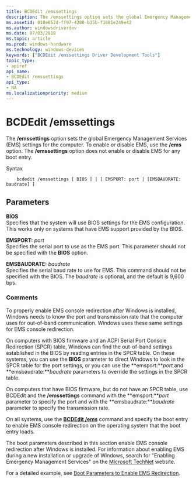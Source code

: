 ```yaml
---
title: BCDEdit /emssettings
description: The /emssettings option sets the global Emergency Management Services (EMS) settings for the computer. To enable or disable EMS, use the /ems option. The /emssettings option does not enable or disable EMS for any boot entry.
ms.assetid: 010e852d-ff97-4280-b35b-f1881e249e42
ms.author: windowsdriverdev
ms.date: 07/03/2018
ms.topic: article
ms.prod: windows-hardware
ms.technology: windows-devices
keywords: ["BCDEdit /emssettings Driver Development Tools"]
topic_type:
- apiref
api_name:
- BCDEdit /emssettings
api_type:
- NA
ms.localizationpriority: medium
---
```


# BCDEdit /emssettings


The **/emssettings** option sets the global Emergency Management Services (EMS) settings for the computer. To enable or disable EMS, use the **/ems** option. The **/emssettings** option does not enable or disable EMS for any boot entry.

Syntax 

```
    bcdedit /emssettings [ BIOS ] | [ EMSPORT: port | [EMSBAUDRATE: baudrate] ] 
```

Parameters
----------

**BIOS**   
Specifies that the system will use BIOS settings for the EMS configuration. This works only on systems that have EMS support provided by the BIOS.

 **EMSPORT:** *port*   
Specifies the serial port to use as the EMS port. This parameter should not be specified with the **BIOS** option.

**EMSBAUDRATE:** *baudrate*   
Specifies the serial baud rate to use for EMS. This command should not be specified with the BIOS. The *baudrate* is optional, and the default is 9,600 bps.

### Comments

To properly enable EMS console redirection after Windows is installed, Windows needs to know the port and transmission rate that the computer uses for out-of-band communication. Windows uses these same settings for EMS console redirection.

On computers with BIOS firmware and an ACPI Serial Port Console Redirection (SPCR) table, Windows can find the out-of-band settings established in the BIOS by reading entries in the SPCR table. On these systems, you can use the **BIOS** parameter to direct Windows to look in the SPCR table for the port settings, or you can use the **emsport:***port* and **emsbaudrate:***baudrate* parameters to override the settings in the SPCR table.

On computers that have BIOS firmware, but do not have an SPCR table, use BCDEdit and the **/emssettings** command with the **emsport:***port* parameter to specify the port and with the **emsbaudrate:***baudrate* parameter to specify the transmission rate.

On all systems, use the [**BCDEdit /ems**](bcdedit--ems.md) command and specify the boot entry to enable EMS console redirection on the operating system that the boot entry loads.

The boot parameters described in this section enable EMS console redirection after Windows is installed. For information about enabling EMS during a new installation or upgrade of Windows, search for "Enabling Emergency Management Services" on the [Microsoft TechNet](http://go.microsoft.com/fwlink/p/?linkid=10111) website.

For a detailed example, see [Boot Parameters to Enable EMS Redirection](https://msdn.microsoft.com/library/windows/hardware/ff542282).

 

 





